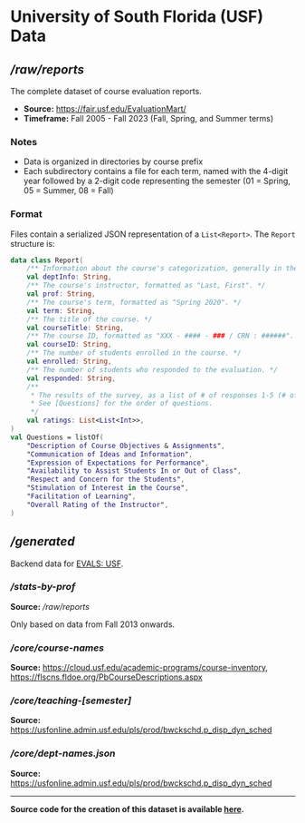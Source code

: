 # University of South Florida (USF) Data

## */raw/reports*

The complete dataset of course evaluation reports.

- **Source:** https://fair.usf.edu/EvaluationMart/
- **Timeframe:** Fall 2005 - Fall 2023 (Fall, Spring, and Summer terms)

### Notes
- Data is organized in directories by course prefix
- Each subdirectory contains a file for each term, named with the 4-digit year followed by a 2-digit code representing the semester (01 = Spring, 05 = Summer, 08 = Fall)

### Format
Files contain a serialized JSON representation of a `List<Report>`. The `Report` structure is:

```kotlin
data class Report(
    /** Information about the course's categorization, generally in the form "Campus - College - Department". */
    val deptInfo: String,
    /** The course's instructor, formatted as "Last, First". */
    val prof: String,
    /** The course's term, formatted as "Spring 2020". */
    val term: String,
    /** The title of the course. */
    val courseTitle: String,
    /** The course ID, formatted as "XXX - #### - ### / CRN : ######". */
    val courseID: String,
    /** The number of students enrolled in the course. */
    val enrolled: String,
    /** The number of students who responded to the evaluation. */
    val responded: String,
    /** 
     * The results of the survey, as a list of # of responses 1-5 (# of 1s, # of 2s, ...). 
     * See [Questions] for the order of questions.
     */
    val ratings: List<List<Int>>,
)
val Questions = listOf(
    "Description of Course Objectives & Assignments",
    "Communication of Ideas and Information",
    "Expression of Expectations for Performance",
    "Availability to Assist Students In or Out of Class",
    "Respect and Concern for the Students",
    "Stimulation of Interest in the Course",
    "Facilitation of Learning",
    "Overall Rating of the Instructor",
)
```

## */generated*

Backend data for [EVALS: USF](https://opletter.github.io/course-evals/usf/).

### */stats-by-prof* 

**Source:** */raw/reports*

Only based on data from Fall 2013 onwards. 

### */core/course-names*

**Source:** https://cloud.usf.edu/academic-programs/course-inventory, https://flscns.fldoe.org/PbCourseDescriptions.aspx

### */core/teaching-[semester]*

**Source:** https://usfonline.admin.usf.edu/pls/prod/bwckschd.p_disp_dyn_sched

### */core/dept-names.json*

**Source:** https://usfonline.admin.usf.edu/pls/prod/bwckschd.p_disp_dyn_sched

---

**Source code for the creation of this dataset is available [here](https://github.com/opLetter/course-evals/tree/master/colleges/usf/src/main/kotlin/io/github/opletter/courseevals/usf).**
